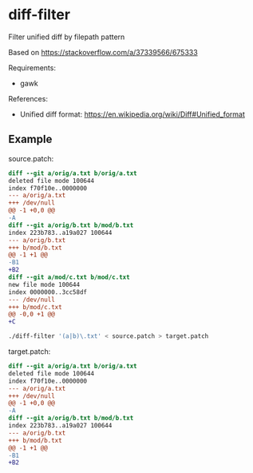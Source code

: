 # diff-filter

Filter unified diff by filepath pattern

Based on https://stackoverflow.com/a/37339566/675333


Requirements:

- gawk

References:

- Unified diff format: https://en.wikipedia.org/wiki/Diff#Unified_format

## Example

source.patch:
```diff
diff --git a/orig/a.txt b/orig/a.txt
deleted file mode 100644
index f70f10e..0000000
--- a/orig/a.txt
+++ /dev/null
@@ -1 +0,0 @@
-A
diff --git a/orig/b.txt b/mod/b.txt
index 223b783..a19a027 100644
--- a/orig/b.txt
+++ b/mod/b.txt
@@ -1 +1 @@
-B1
+B2
diff --git a/mod/c.txt b/mod/c.txt
new file mode 100644
index 0000000..3cc58df
--- /dev/null
+++ b/mod/c.txt
@@ -0,0 +1 @@
+C
```

```bash
./diff-filter '(a|b)\.txt' < source.patch > target.patch
```

target.patch:
```diff
diff --git a/orig/a.txt b/orig/a.txt
deleted file mode 100644
index f70f10e..0000000
--- a/orig/a.txt
+++ /dev/null
@@ -1 +0,0 @@
-A
diff --git a/orig/b.txt b/mod/b.txt
index 223b783..a19a027 100644
--- a/orig/b.txt
+++ b/mod/b.txt
@@ -1 +1 @@
-B1
+B2
```
